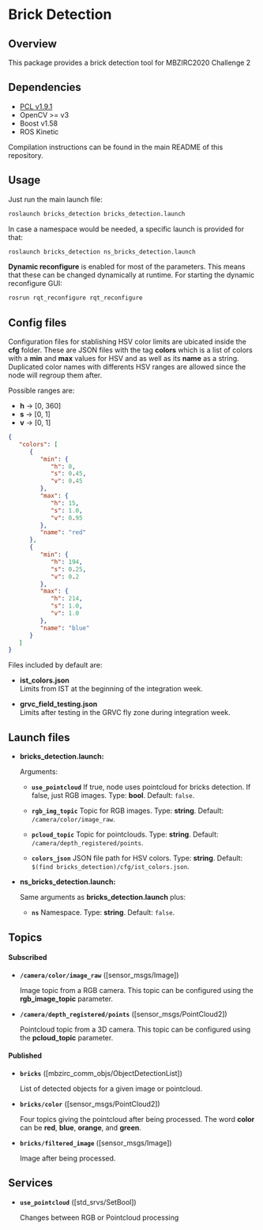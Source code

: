 # Brick Detection


## Overview
This package provides a brick detection tool for MBZIRC2020 Challenge 2

## Dependencies

- [PCL v1.9.1](https://github.com/PointCloudLibrary/pcl) 
- OpenCV >= v3 
- Boost v1.58
- ROS Kinetic

Compilation instructions can be found in the main README of this repository.

## Usage

Just run the main launch file:

```bash
roslaunch bricks_detection bricks_detection.launch
```

In case a namespace would be needed, a specific launch is provided for that:

```bash
roslaunch bricks_detection ns_bricks_detection.launch
```

**Dynamic reconfigure** is enabled for most of the parameters. This means that these can be changed dynamically at runtime. For starting the dynamic reconfigure GUI:
```bash
rosrun rqt_reconfigure rqt_reconfigure
```

## Config files

Configuration files for stablishing HSV color limits are ubicated inside the **cfg** folder. These are JSON files with the tag **colors** which is a list of colors with a **min** and **max** values for HSV and as well as its **name** as a string. Duplicated color names with differents HSV ranges are allowed since the node will regroup them after.

Possible ranges are:
* **h** -> [0, 360]  
* **s** -> [0, 1]  
* **v** -> [0, 1]  

```json
{
   "colors": [
      {
         "min": {
            "h": 0,
            "s": 0.45,
            "v": 0.45
         },
         "max": {
            "h": 15,
            "s": 1.0,
            "v": 0.95
         },
         "name": "red"
      },
      {
         "min": {
            "h": 194,
            "s": 0.25,
            "v": 0.2
         },
         "max": {
            "h": 214,
            "s": 1.0,
            "v": 1.0
         },
         "name": "blue"
      }
   ]
}
```

Files included by default are:
* **ist_colors.json**  
Limits from IST at the beginning of the integration week.

* **grvc_field_testing.json**  
Limits after testing in the GRVC fly zone during integration week.

## Launch files
* **bricks_detection.launch:**

     Arguments:  

     - **`use_pointcloud`** If true, node uses pointcloud for bricks detection. If false, just RGB images. Type: **bool**. Default: `false`.

     - **`rgb_img_topic`** Topic for RGB images. Type: **string**. Default: `/camera/color/image_raw`.

     - **`pcloud_topic`**  Topic for pointclouds. Type: **string**. Default: `/camera/depth_registered/points`.

     - **`colors_json`** JSON file path for HSV colors. Type: **string**. Default: `$(find bricks_detection)/cfg/ist_colors.json`.  

* **ns_bricks_detection.launch:**

     Same arguments as **bricks_detection.launch** plus:

     - **`ns`** Namespace. Type: **string**. Default: `false`.  

## Topics

#### Subscribed

* **`/camera/color/image_raw`** ([sensor_msgs/Image])

	Image topic from a RGB camera. This topic can be configured using the **rgb_image_topic** parameter.  

* **`/camera/depth_registered/points`** ([sensor_msgs/PointCloud2])

	Pointcloud topic from a 3D camera. This topic can be configured using the **pcloud_topic** parameter.  

#### Published

* **`bricks`** ([mbzirc_comm_objs/ObjectDetectionList])

	List of detected objects for a given image or pointcloud.  

* **`bricks/color`** ([sensor_msgs/PointCloud2])

	Four topics giving the pointcloud after being processed. The word **color** can be **red**, **blue**, **orange**, and **green**.  

* **`bricks/filtered_image`** ([sensor_msgs/Image])

	Image after being processed.

## Services

* **`use_pointcloud`** ([std_srvs/SetBool])

	Changes between RGB or Pointcloud processing

